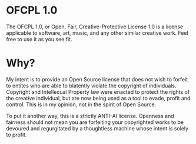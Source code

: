 # OFCPL 1.0
The OFCPL 1.0, or Open, Fair, Creative-Protective License 1.0 is a license applicable to software, art, music, and any other similar creative work. Feel free to use it as you see fit. 

# Why?
My intent is to provide an Open Source license that does not wish to forfeit to entites who are able to blatently violate the copyright of individuals. Copyright and Intellecual Property law were enacted to protect the rights of the creative individual, but are now being used as a tool to evade, profit and control. This is in my opinion, not in the spirit of Open Source.

To put it another way, this is a strictly ANTI-AI license. Openness and fairness should not mean you are forfeiting your copyrighted works to be devoured and regurgitated by a thoughtless machine whose intent is solely to profit.
